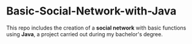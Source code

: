 # Basic-Social-Network-with-Java

This repo includes the creation of a **social network** with basic functions using **Java**, a project carried out during my bachelor's degree.
